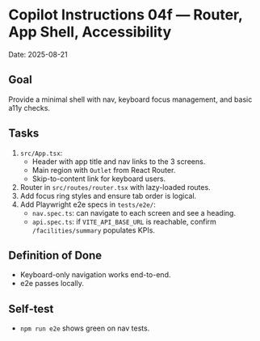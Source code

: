 # Copilot Instructions 04f — Router, App Shell, Accessibility
Date: 2025-08-21

## Goal
Provide a minimal shell with nav, keyboard focus management, and basic a11y checks.

## Tasks
1. `src/App.tsx`:
   - Header with app title and nav links to the 3 screens.
   - Main region with `Outlet` from React Router.
   - Skip-to-content link for keyboard users.
2. Router in `src/routes/router.tsx` with lazy-loaded routes.
3. Add focus ring styles and ensure tab order is logical.
4. Add Playwright e2e specs in `tests/e2e/`:
   - `nav.spec.ts`: can navigate to each screen and see a heading.
   - `api.spec.ts`: if `VITE_API_BASE_URL` is reachable, confirm `/facilities/summary` populates KPIs.

## Definition of Done
- Keyboard-only navigation works end-to-end.
- e2e passes locally.

## Self‑test
- `npm run e2e` shows green on nav tests.
